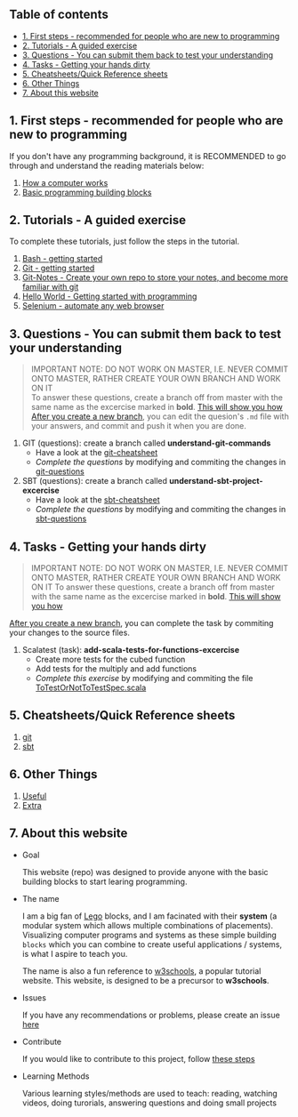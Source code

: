 <!-- omit in toc -->
## Table of contents
- [1. First steps - recommended for people who are new to programming](#1-first-steps---recommended-for-people-who-are-new-to-programming)
- [2. Tutorials - A guided exercise](#2-tutorials---a-guided-exercise)
- [3. Questions - You can submit them back to test your understanding](#3-questions---you-can-submit-them-back-to-test-your-understanding)
- [4. Tasks - Getting your hands dirty](#4-tasks---getting-your-hands-dirty)
- [5. Cheatsheets/Quick Reference sheets](#5-cheatsheetsquick-reference-sheets)
- [6. Other Things](#6-other-things)
- [7. About this website](#7-about-this-website)

## 1. First steps - recommended for people who are new to programming

If you don't have any programming background, it is RECOMMENDED to go through and understand the reading materials below:

1. [How a computer works](./reading/1-How-a-computer-works.md)
2. [Basic programming building blocks](./reading/2-Basic-programming-building-blocks.md)

## 2. Tutorials - A guided exercise

To complete these tutorials, just follow the steps in the tutorial.

1. [Bash - getting started](./tutorial/bash-tutorial.md)
2. [Git - getting started](./tutorial/git-tutorial.md)
3. [Git-Notes - Create your own repo to store your notes, and become more familiar with git](./tutorial/git-notes-tutorial.md)
4. [Hello World - Getting started with programming](./tutorial/hello-world.md)
5. [Selenium - automate any web browser](./tutorial/selenium-tutorial.md)

## 3. Questions - You can submit them back to test your understanding

> IMPORTANT NOTE: DO NOT WORK ON MASTER, I.E. NEVER COMMIT ONTO MASTER, RATHER CREATE YOUR OWN BRANCH AND WORK ON IT  
> To answer these questions, create a branch off from master with the same name as the excercise marked in **bold**. [This will show you how](./cheatsheets/git.md#Create-a-branch)  
> [After you create a new branch](./cheatsheets/git.md#Create-a-branch), you can edit the quesion's `.md` file with your answers, and commit and push it when you are done.

1. GIT (questions): create a branch called **understand-git-commands**
   - Have a look at the [git-cheatsheet](./cheatsheets/git.md)
   - _Complete the questions_ by modifying and commiting the changes in [git-questions](./questions/understand-git-commands-questions.md)
2. SBT (questions): create a branch called **understand-sbt-project-excercise**
   - Have a look at the [sbt-cheatsheet](./cheatsheets/sbt.md)
   - _Complete the questions_ by modifying and commiting the changes in [sbt-questions](./questions/understand-sbt-project-excercise.md)

## 4. Tasks - Getting your hands dirty

> IMPORTANT NOTE: DO NOT WORK ON MASTER, I.E. NEVER COMMIT ONTO MASTER, RATHER CREATE YOUR OWN BRANCH AND WORK ON IT
> To answer these questions, create a branch off from master with the same name as the excercise marked in **bold**. [This will show you how](./cheatsheets/git.md#Create-a-branch)

[After you create a new branch](./cheatsheets/git.md#Create-a-branch), you can complete the task by commiting your changes to the source files.

1. Scalatest (task): **add-scala-tests-for-functions-excercise**
   - Create more tests for the cubed function
   - Add tests for the multiply and add functions
   - _Complete this exercise_ by modifying and commiting the file [ToTestOrNotToTestSpec.scala](../src/test/scala/ToTestOrNotToTestSpec.scala)

## 5. Cheatsheets/Quick Reference sheets

1. [git](./cheatsheets/git.md)
1. [sbt](./cheatsheets/sbt.md)

## 6. Other Things

1. [Useful](./other/USEFUL.md)
2. [Extra](./other/EXTRA.md)

## 7. About this website

- Goal
  
  This website (repo) was designed to provide anyone with the basic building blocks to start learing programming. 

- The name
  
  I am a big fan of [Lego](https://www.lego.com) blocks, and I am facinated with their **system** (a modular system which allows multiple combinations of placements). Visualizing computer programs and systems as these simple building `blocks` which you can combine to create useful applications / systems, is what I aspire to teach you.
  
  The name is also a fun reference to [w3schools](https://www.w3schools.com), a popular tutorial website. This website, is designed to be a precursor to **w3schools**.

- Issues
  
  If you have any recommendations or problems, please create an issue [here](https://github.com/b3labs/b3labs.github.io/issues)

- Contribute
  
  If you would like to contribute to this project, follow [these steps](./other/CONTRIBUTE.md)

- Learning Methods
  
  Various learning styles/methods are used to teach: reading, watching videos, doing turorials, answering questions and doing small projects